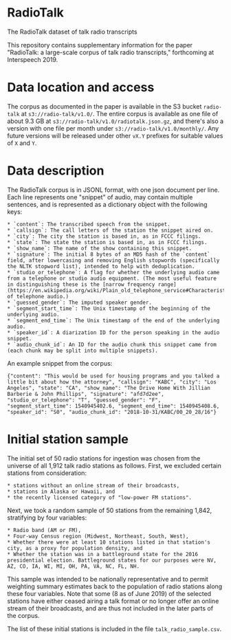 # RadioTalk
The RadioTalk dataset of talk radio transcripts

This repository contains supplementary information for the paper "RadioTalk: a large-scale corpus of talk radio transcripts," forthcoming at Interspeech 2019.

# Data location and access
The corpus as documented in the paper is available in the S3 bucket `radio-talk` at `s3://radio-talk/v1.0/`. The entire corpus is available as one file of about 9.3 GB at `s3://radio-talk/v1.0/radiotalk.json.gz`, and there's also a version with one file per month under `s3://radio-talk/v1.0/monthly/`. Any future versions will be released under other `vX.Y` prefixes for suitable values of `X` and `Y`.

# Data description
The RadioTalk corpus is in JSONL format, with one json document per line. Each line represents one "snippet" of audio, may contain multiple sentences, and is represented as a dictionary object with the following keys:

    * `content`: The transcribed speech from the snippet.
    * `callsign`: The call letters of the station the snippet aired on.
    * `city`: The city the station is based in, as in FCCC filings.
    * `state`: The state the station is based in, as in FCCC filings.
    * `show_name`: The name of the show containing this snippet.
    * `signature`: The initial 8 bytes of an MD5 hash of the `content` field, after lowercasing and removing English stopwords (specifically the NLTK stopword list), intended to help with deduplication.
    * `studio_or_telephone`: A flag for whether the underlying audio came from a telephone or studio audio equipment. (The most useful feature in distinguishing these is the [narrow frequency range](https://en.wikipedia.org/wiki/Plain_old_telephone_service#Characteristics) of telephone audio.)
    * `guessed_gender`: The imputed speaker gender.
    * `segment_start_time`: The Unix timestamp of the beginning of the underlying audio.
    * `segment_end_time`: The Unix timestamp of the end of the underlying audio.
    * `speaker_id`: A diarization ID for the person speaking in the audio snippet.
    * `audio_chunk_id`: An ID for the audio chunk this snippet came from (each chunk may be split into multiple snippets).

An example snippet from the corpus:
```
{"content": "This would be used for housing programs and you talked a little bit about how the attorney", "callsign": "KABC", "city": "Los Angeles", "state": "CA", "show_name": "The Drive Home With Jillian Barberie & John Phillips", "signature": "afd7d2ee", "studio_or_telephone": "T", "guessed_gender": "F", "segment_start_time": 1540945402.6, "segment_end_time": 1540945408.6, "speaker_id": "S0", "audio_chunk_id": "2018-10-31/KABC/00_20_28/16"}
```

# Initial station sample
The initial set of 50 radio stations for ingestion was chosen from the universe of all 1,912 talk radio stations as follows. First, we excluded certain stations from consideration:

    * stations without an online stream of their broadcasts,
    * stations in Alaska or Hawaii, and
    * the recently licensed category of "low-power FM stations".

Next, we took a random sample of 50 stations from the remaining 1,842, stratifying by four variables:

    * Radio band (AM or FM),
    * Four-way Census region (Midwest, Northeast, South, West),
    * Whether there were at least 10 stations listed in that station's city, as a proxy for population density, and
    * Whether the station was in a battleground state for the 2016 presidential election. Battleground states for our purposes were NV, AZ, CO, IA, WI, MI, OH, PA, VA, NC, FL, NH.

This sample was intended to be nationally representative and to permit weighting summary estimates back to the population of radio stations along these four variables. Note that some (8 as of June 2019) of the selected stations have either ceased airing a talk format or no longer offer an online stream of their broadcasts, and are thus not included in the later parts of the corpus.

The list of these initial stations is included in the file `talk_radio_sample.csv`.

